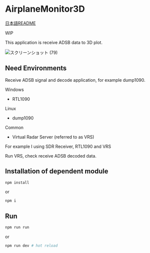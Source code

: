 # AirplaneMonitor3D

[日本語README](https://github.com/hobby-overflow/AirplaneMonitor3D/blob/main/README_ja.md)

WIP



This application is receive ADSB data to 3D plot.

![スクリーンショット (79)](https://user-images.githubusercontent.com/48244386/140714343-315cf2a0-e4ec-4f08-b7c4-e67a35943d4f.png)

## Need Environments

Receive ADSB signal and decode application, for example dump1090.



Windows

- RTL1090

Linux

- dump1090


Common

- Virtual Radar Server (referred to as VRS)



For example I using SDR Receiver, RTL1090 and VRS

Run VRS, check receive ADSB decoded data.



## Installation of dependent module

```sh
npm install
```

or

```sh
npm i
```



## Run

```sh
npm run run
```

or

```sh
npm run dev # hot reload
```

